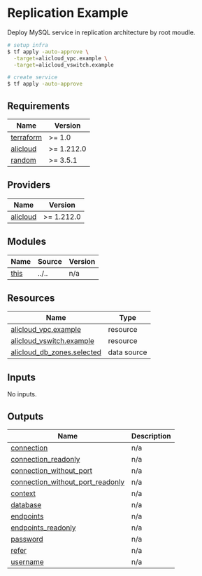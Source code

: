 # Replication Example

Deploy MySQL service in replication architecture by root moudle.

```bash
# setup infra
$ tf apply -auto-approve \
  -target=alicloud_vpc.example \
  -target=alicloud_vswitch.example

# create service
$ tf apply -auto-approve
```

<!-- BEGIN_TF_DOCS -->
## Requirements

| Name | Version |
|------|---------|
| <a name="requirement_terraform"></a> [terraform](#requirement\_terraform) | >= 1.0 |
| <a name="requirement_alicloud"></a> [alicloud](#requirement\_alicloud) | >= 1.212.0 |
| <a name="requirement_random"></a> [random](#requirement\_random) | >= 3.5.1 |

## Providers

| Name | Version |
|------|---------|
| <a name="provider_alicloud"></a> [alicloud](#provider\_alicloud) | >= 1.212.0 |

## Modules

| Name | Source | Version |
|------|--------|---------|
| <a name="module_this"></a> [this](#module\_this) | ../.. | n/a |

## Resources

| Name | Type |
|------|------|
| [alicloud_vpc.example](https://registry.terraform.io/providers/aliyun/alicloud/latest/docs/resources/vpc) | resource |
| [alicloud_vswitch.example](https://registry.terraform.io/providers/aliyun/alicloud/latest/docs/resources/vswitch) | resource |
| [alicloud_db_zones.selected](https://registry.terraform.io/providers/aliyun/alicloud/latest/docs/data-sources/db_zones) | data source |

## Inputs

No inputs.

## Outputs

| Name | Description |
|------|-------------|
| <a name="output_connection"></a> [connection](#output\_connection) | n/a |
| <a name="output_connection_readonly"></a> [connection\_readonly](#output\_connection\_readonly) | n/a |
| <a name="output_connection_without_port"></a> [connection\_without\_port](#output\_connection\_without\_port) | n/a |
| <a name="output_connection_without_port_readonly"></a> [connection\_without\_port\_readonly](#output\_connection\_without\_port\_readonly) | n/a |
| <a name="output_context"></a> [context](#output\_context) | n/a |
| <a name="output_database"></a> [database](#output\_database) | n/a |
| <a name="output_endpoints"></a> [endpoints](#output\_endpoints) | n/a |
| <a name="output_endpoints_readonly"></a> [endpoints\_readonly](#output\_endpoints\_readonly) | n/a |
| <a name="output_password"></a> [password](#output\_password) | n/a |
| <a name="output_refer"></a> [refer](#output\_refer) | n/a |
| <a name="output_username"></a> [username](#output\_username) | n/a |
<!-- END_TF_DOCS -->
